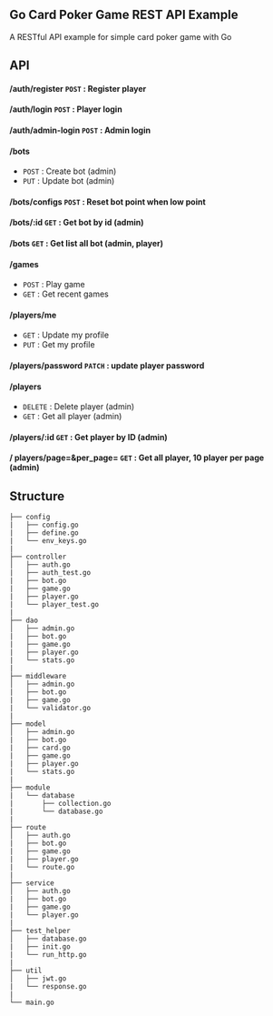 ## Go Card Poker Game REST API Example
A RESTful API example for simple card poker game with Go

## API

#### /auth/register `POST` : Register player

#### /auth/login `POST` : Player login

#### /auth/admin-login `POST` : Admin login

#### /bots
* `POST` : Create bot (admin)
* `PUT` : Update bot (admin)

#### /bots/configs `POST` : Reset bot point when low point

#### /bots/:id `GET` : Get bot by id (admin)

#### /bots `GET` : Get list all bot (admin, player)

#### /games 
* `POST` : Play game
* `GET` : Get recent games

#### /players/me
* `GET` : Update my profile
* `PUT` : Get my profile

#### /players/password `PATCH` : update player password

#### /players
* `DELETE` : Delete player (admin)
* `GET` : Get all player (admin)

#### /players/:id `GET` : Get player by ID (admin)

#### / players/page=&per_page= `GET` : Get all player, 10 player per page (admin)

## Structure
```
├── config
|   ├── config.go
|   ├── define.go
|   └── env_keys.go
|
├── controller
│   ├── auth.go
|   ├── auth_test.go
|   ├── bot.go
|   ├── game.go
|   ├── player.go
|   └── player_test.go
|
├── dao
│   ├── admin.go
|   ├── bot.go
|   ├── game.go
|   ├── player.go
|   └── stats.go
|
├── middleware
│   ├── admin.go
|   ├── bot.go
|   ├── game.go
|   └── validator.go
|
├── model
│   ├── admin.go
|   ├── bot.go
|   ├── card.go
|   ├── game.go
|   ├── player.go
|   └── stats.go
|
├── module
|   └── database
|       ├── collection.go
|       └── database.go
|
├── route
│   ├── auth.go
|   ├── bot.go
|   ├── game.go
|   ├── player.go
|   └── route.go
|
├── service
│   ├── auth.go
|   ├── bot.go
|   ├── game.go
|   └── player.go
|
├── test_helper
│   ├── database.go
|   ├── init.go
|   └── run_http.go
|
├── util
│   ├── jwt.go
|   └── response.go
|
└── main.go
```